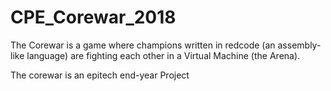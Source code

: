 # CPE_Corewar_2018

The Corewar is a game where champions written in redcode (an assembly-like language) are fighting each other in a Virtual Machine (the Arena).

The corewar is an epitech end-year Project
